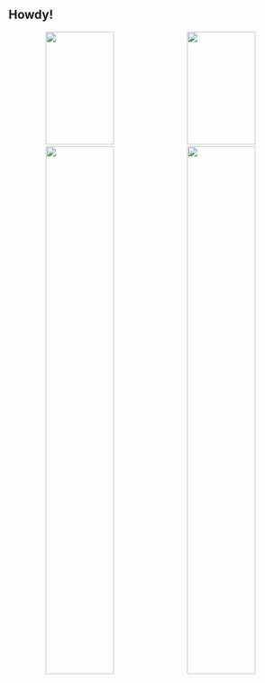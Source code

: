 ## Howdy!

<!--
**Chigiriq/Chigiriq** is a ✨ _special_ ✨ repository because its `README.md` (this file) appears on your GitHub profile.

Here are some ideas to get you started:

- 🔭 I’m currently working on ...
- 🌱 I’m currently learning ...
- 👯 I’m looking to collaborate on ...
- 🤔 I’m looking for help with ...
- 💬 Ask me about ...
- 📫 How to reach me: ...
- 😄 Pronouns: ...
- ⚡ Fun fact: ...
-->

<p align="center">
  <img src="https://github-readme-stats.vercel.app/api?username=Chigiriq&theme=shades-of-purple" height="200" width="49%">
  <img src="https://github-readme-stats.vercel.app/api/top-langs/?username=Chigiriq&layout=donut&theme=shades-of-purple" height="200" width="49%">
  <br />
  <img src="http://github-profile-summary-cards.vercel.app/api/cards/most-commit-language?username=Chigiriq&theme=shades_of_purple" width="49%">
  <img src="http://github-profile-summary-cards.vercel.app/api/cards/productive-time?username=Chigiriq&theme=shades_of_purple&utcOffset=8" width="49%">
</p>
